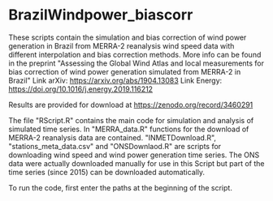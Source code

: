 # BrazilWindpower_biascorr

These scripts contain the simulation and bias correction of wind power generation in Brazil from MERRA-2 reanalysis wind speed data with different interpolation and bias correction methods.
More info can be found in the preprint "Assessing the Global Wind Atlas and local measurements for bias correction of wind power generation simulated from MERRA-2 in Brazil"
Link arXiv: https://arxiv.org/abs/1904.13083
Link Energy: https://doi.org/10.1016/j.energy.2019.116212

Results are provided for download at https://zenodo.org/record/3460291

The file "RScript.R" contains the main code for simulation and analysis of simulated time series.
In "MERRA_data.R" functions for the download of MERRA-2 reanalysis data are contained.
"INMETDownload.R", "stations_meta_data.csv" and "ONSDownlaod.R" are scripts for downloading wind speed and wind power generation time series.
The ONS data were actually downloaded manually for use in this Script but part of the time series (since 2015) can be downloaded automatically.

To run the code, first enter the paths at the beginning of the script.
